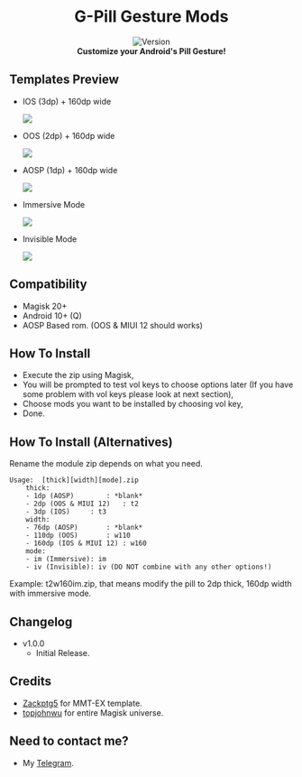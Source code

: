 <h1 align="center">G-Pill Gesture Mods</h1>

<div align="center">
  <img src="https://img.shields.io/badge/Version-v1.0.0-green.svg?longCache=true&style=popout-round"
  alt="Version" />
</div>

<div align="center">
 <strong>Customize your Android's Pill Gesture!</strong>
</div>

## Templates Preview

- IOS (3dp) + 160dp wide

	![](https://imgur.com/AcOSDJg.jpg)

- OOS (2dp) + 160dp wide

	![](https://imgur.com/dqRbxwg.jpg)

- AOSP (1dp) + 160dp wide

	![](https://imgur.com/t0aQ6lp.jpg)

- Immersive Mode

	![](https://imgur.com/1I7QvkS.jpg)

- Invisible Mode

	![](https://imgur.com/PvguS4I.jpg)


## Compatibility
- Magisk 20+
- Android 10+ (Q)
- AOSP Based rom. (OOS & MIUI 12 should works)

## How To Install
- Execute the zip using Magisk,
- You will be prompted to test vol keys to choose options later (If you have some problem with vol keys please look at next section),
- Choose mods you want to be installed by choosing vol key,
- Done.

## How To Install (Alternatives)
Rename the module zip depends on what you need.

```
Usage:	[thick][width][mode].zip
	thick:
	- 1dp (AOSP)    	: *blank*
	- 2dp (OOS & MIUI 12)	: t2
	- 3dp (IOS)		: t3
	width:
	- 76dp (AOSP)   	: *blank*
	- 110dp	(OOS)		: w110
	- 160dp (IOS & MIUI 12)	: w160
	mode:
	- im (Immersive): im
	- iv (Invisible): iv (DO NOT combine with any other options!)
```
	
Example: t2w160im.zip, that means modify the pill to 2dp thick, 160dp width with immersive mode.

## Changelog
- v1.0.0
  - Initial Release.

## Credits
- <a href="https://github.com/Zackptg5">Zackptg5</a> for MMT-EX template.
- <a href="https://github.com/topjohnwu">topjohnwu</a> for entire Magisk universe.

## Need to contact me?
- My <a href="https://t.me/Gnonymous7">Telegram</a>.
